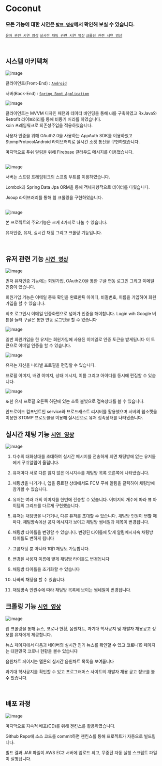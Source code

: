 # Coconut

### 모든 기능에 대한 시연은 [`발표 영상`](https://youtu.be/2taqqWY0Bdc)에서 확인해 보실 수 있습니다.
[`유저 관련 시연 영상`](https://www.youtube.com/watch?v=ngwVsvab2PI&list=PLRGgNhwOtJjx99T9o_LDysjJ6lMGxnAtE) 
[`실시간 채팅 관련 시연 영상`](https://www.youtube.com/playlist?list=PLRGgNhwOtJjyYf3EPLU7s5ufFJwA6coUI) 
[`크롤링 관련 시연 영상`](https://www.youtube.com/playlist?list=PLRGgNhwOtJjxCcFCmkz3JM7p_KKjjytCQ) 

<br/>

## 시스템 아키텍쳐 

![image](https://user-images.githubusercontent.com/44316546/159029390-202ea8bf-21f2-4a0d-8fff-276c33564105.png)

클라이언트(Front-End) : [`Android`](https://github.com/guswns3371/Coconut)  

서버(Back-End) : [`Spring Boot Application`](https://github.com/guswns3371/coconut-spring-server)
<br/>

![image](https://user-images.githubusercontent.com/44316546/159029466-644304f8-47c9-42f7-83bf-37c7bb25f24a.png)

클라이언트는 MVVM 디자인 패턴과 데이터 바인딩을 통해 ui를 구축하였고 RxJava와 Retrofit 라이브러리를 통해 비동기 처리를 하였습니다.  
koin 프레임워크로 의존성주입을 적용하였습니다.  

사용자 인증을 위해 OAuth2.0을 사용하는 AppAuth SDK를 이용하였고 StompProtocolAndroid 라이브러리로 실시간 소켓 통신을 구현하였습니다. 

마지막으로 푸쉬 알림을 위해 Firebase 클라우드 메시지를 이용했습니다.  
<br/>

![image](https://user-images.githubusercontent.com/44316546/159029553-7858a15e-6281-4090-8f93-07115b35f805.png)

서버는 스프링 프레임워크의 스프링 부트를 이용하였습니다.  

Lombok과 Spring Data Jpa ORM을 통해 객체지향적으로 데이터를 다뤘습니다. 

Jsoup 라이브러리를 통해 웹 크롤링을 구현하였습니다.  
<br/>

![image](https://user-images.githubusercontent.com/44316546/159029743-c900a5aa-216c-45f7-b74d-afed006a0a2e.png)

본 프로젝트의 주요기능은 크게 4가지로 나눌 수 있습니다.

유저인증, 유저, 실시간 채팅 그리고 크롤링 기능입니다.

<br/>

## 유저 관련 기능 [`시연 영상`](https://www.youtube.com/watch?v=ngwVsvab2PI&list=PLRGgNhwOtJjx99T9o_LDysjJ6lMGxnAtE)

![image](https://user-images.githubusercontent.com/44316546/159029883-811c0d8c-9354-4df3-bada-1ef843a73d6d.png)

먼저 유저인증 기능에는
회원가입, OAuth2.0을 통한 구글 연동 로그인
그리고 이메일 인증이 있습니다. 

회원가입 기능은
이메일 중복 확인을 완료한뒤
아이디, 비밀번호, 이름을 기입하여 회원가입을 할 수 있습니다.

최초 로그인시 이메일 인증화면으로 넘어가 인증을 해야합니다.
Login wih Google 버튼을 눌러
구글은 통한 연동 로그인을 할 수 있습니다


![image](https://user-images.githubusercontent.com/44316546/159029901-bdc9729c-7a7e-41ac-ab77-c047b0211ceb.png)

일반 회원가입을 한 유저는
회원가입에 사용된 이메일로 인증 토큰을 받게됩니다
이 토큰으로 이메일 인증을 할 수 있습니다.

![image](https://user-images.githubusercontent.com/44316546/159029916-a12282b2-2d8b-4904-b380-125b6aa03d79.png)

유저는 자신을 나타낼 프로필을 편집할 수 있습니다.

프로필 이미지, 배경 이미지, 상태 메시지, 이름 
그리고 아이디를 동시에 편집할 수 있습니다.

![image](https://user-images.githubusercontent.com/44316546/159029929-17ea7751-50a6-4206-a2bb-eef321ef9a0d.png)

또한 
유저 프로필 오른쪽 하단에 있는 초록 불빛으로
접속상태를 볼 수 있습니다.

안드로이드 컴포넌트인 service와 브로드캐스트 리시버를 활용했으며
서버의 웹소켓을 이용한 STOMP 프로토콜을 이용해 
실시간으로 유저 접속상태를 나타냈습니다.


## 실시간 채팅 기능 [`시연 영상`](https://www.youtube.com/playlist?list=PLRGgNhwOtJjyYf3EPLU7s5ufFJwA6coUI)

![image](https://user-images.githubusercontent.com/44316546/159029942-0abcc540-3eaa-47c5-9eaa-a7feecb3aa71.png)


1. 다수의 대화상대를 초대하여 실시간 메시지를 전송하게 되면 
채팅방에 없는 유저들에게 푸쉬알림이 울립니다.

2. 유저마다 서로 다른 읽지 않은 메시지수를
채팅방 목록 오른쪽에 나타냈습니다.

3. 채팅방을 나가거나, 앱을 종료한 상태에서도
FCM 푸쉬 알림을 클릭하여 채팅방에 참가할 수 있습니다.

4. 유저는 여러 개의 이미지를 한번에 전송할 수 있습니다.
이미지의 개수에 따라 뷰 아이템의 그리드를 다르게 구현했습니다.

5. 유저는 채팅방을 나가거나, 다른 유저를 초대할 수 있습니다.
채팅방 인원이 변할 때 마다, 
채팅방속에선 공지 메시지가 보이고
채팅방 썸네일과 제목이 변경됩니다.

6. 채팅방 타이틀을 변경할 수 있습니다.
변경된 타이틀에 맞게 알림메시지속 채팅방 타이틀도 변하게 됩니다

7. 그룹채팅 뿐 아니라 1대1 채팅도 가능합니다.

8. 변경된 사용자 이름에 맞게 채팅방 타이틀도 변경됩니다

9. 채팅방 타이틀을 초기화할 수 있습니다

10. 나와의 채팅을 할 수 있습니다.

11. 채팅방속 인원수에 따라 채팅방 목록에 보이는 
썸네일이 변경됩니다.

## 크롤링 기능 [`시연 영상`](https://www.youtube.com/playlist?list=PLRGgNhwOtJjxCcFCmkz3JM7p_KKjjytCQ)

![image](https://user-images.githubusercontent.com/44316546/159029948-4a0dd9d5-9a42-4f47-a766-85d2851378a6.png)

웹 크롤링을 통해
뉴스, 코로나 현황, 음원차트, 과기대 학사공지 및 개발자 채용공고 정보를 
유저에게 제공합니다.

뉴스 페이지에서
다음과 네이버의 실시간 인기 뉴스를 확인할 수 있고
코로나19 페이지는
대한민국 코로나 현황을 볼수 있습니다

음원차트 페이지는
멜론의 실시간 음원차트 목록을 보여줍니다

과기대 학사공지를 확인할 수 있고
프로그래머스 사이트의 개발자 채용 공고 정보를 볼수 있습니다.

<br/>

## 배포 과정

![image](https://user-images.githubusercontent.com/44316546/159030186-11c9b1b7-96a4-4a2e-93eb-9a04ea1a6974.png)

마지막으로 지속적 배포(CD)를 위해 젠킨스를 활용하였습니다. 

Github Repo에 소스 코드를 commit하면 젠킨스를 통해 프로젝트가 자동으로 빌드됩니다.  

빌드 결과 JAR 파일이 AWS EC2 서버에 업로드 되고, 무중단 자동 실행 스크립트 파일이 실행됩니다.
